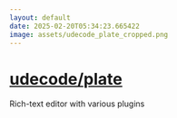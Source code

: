 ```yaml
---
layout: default
date: 2025-02-20T05:34:23.665422
image: assets/udecode_plate_cropped.png
---
```


# [udecode/plate](https://github.com/udecode/plate)

Rich-text editor with various plugins
